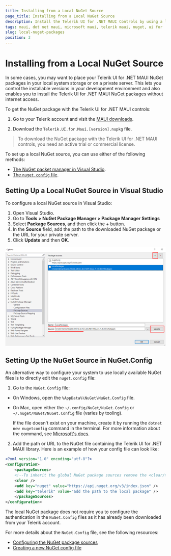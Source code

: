 ```yaml
---
title: Installing from a Local NuGet Source
page_title: Installing from a Local NuGet Source
description: Install the Telerik UI for .NET MAUI Controls by using a locally available NuGet file with the controls.
tags: maui, dot net maui, microsoft maui, telerik maui, nuget, ui for .net maui controls, windows, mac, install, telerik .net maui, visual studio
slug: local-nuget-packages
position: 3
---
```


# Installing from a Local NuGet Source

In some cases, you may want to place your Telerik UI for .NET MAUI NuGet packages in your local system storage or on a private server. This lets you control the installable versions in your development environment and also enables you to install the Telerik UI for .NET MAUI NuGet packages without internet access.

To get the NuGet package with the Telerik UI for .NET MAUI controls:

1. Go to your Telerik account and visit the [MAUI downloads](https://www.telerik.com/account/downloads/product-download?product=MAUI).

1. Download the `Telerik.UI.for.Maui.[version].nupkg` file.

>To download the NuGet package with the Telerik UI for .NET MAUI controls, you need an active trial or commercial license.

To set up a local NuGet source, you can use either of the following methods:
* [The NuGet packet manager in Visual Studio](#setting-up-a-local-nuget-source-in-visual-studio).
* [The `nuget.config` file](#setting-up-the-nuget-source-in-nugetconfig).

## Setting Up a Local NuGet Source in Visual Studio

To configure a local NuGet source in Visual Studio:

1. Open Visual Studio.
1. Go to **Tools > NuGet Package Manager > Package Manager Settings**
1. Select **Package Sources**, and then click the + button.
1. In the **Source** field, add the path to the downloaded NuGet package or the URL for your private server.
1. Click **Update** and then **OK**.

  ![Package Sources field with the checked Telerik NuGet option](../../installation/images/local-packages.png)

## Setting Up the NuGet Source in NuGet.Config

An alternative way to configure your system to use locally available NuGet files is to directly edit the `nuget.config` file:

1. Go to the `NuGet.Config` file:

  * On Windows, open the `%AppData%\NuGet\NuGet.Config` file.
  * On Mac, open either the  `~/.config/NuGet/NuGet.Config` or `~/.nuget/NuGet/NuGet.Config` file (varies by tooling).

    If the file doesn't exist on your machine, create it by running the `dotnet new nugetconfig` command in the terminal. For more information about the command, see <a href="https://learn.microsoft.com/en-us/dotnet/core/tools/dotnet-new" target="blank">Microsoft's docs</a>.

2. Add the path or URL to the NuGet file containing the Telerik UI for .NET MAUI library. Here is an example of how your config file can look like:

```xml
<?xml version="1.0" encoding="utf-8"?>
<configuration>
    <packageSources>
    <!--To inherit the global NuGet package sources remove the <clear/> line below -->
    <clear />
    <add key="nuget" value="https://api.nuget.org/v3/index.json" />
    <add key="telerik" value="add the path to the local package" />
    </packageSources>
</configuration>
```

The local NuGet package does not require you to configure the authentication in the `NuGet.Config` files as it has already been downloaded from your Telerik account.

For more details about the `NuGet.Config` file, see the following resources:
* <a href="https://learn.microsoft.com/en-us/nuget/reference/nuget-config-file#packagesources" target="_blank">Configuring the NuGet package sources</a>
* <a href="https://learn.microsoft.com/en-us/nuget/consume-packages/configuring-nuget-behavior#creating-a-new-config-file" target="_blank">Creating a new NuGet config file</a>